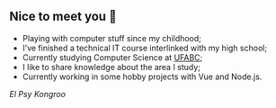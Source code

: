 ## Nice to meet you 👋

- Playing with computer stuff since my childhood;
- I’ve finished a technical IT course interlinked with my high school;
- Currently studying Computer Science at [UFABC](https://ufabc.edu.br/);
- I like to share knowledge about the area I study;
- Currently working in some hobby projects with Vue and Node.js.

*El Psy Kongroo*
